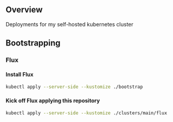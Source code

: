 ## Overview

Deployments for my self-hosted kubernetes cluster

## Bootstrapping

### Flux

#### Install Flux

```sh
kubectl apply --server-side --kustomize ./bootstrap
```

#### Kick off Flux applying this repository

```sh
kubectl apply --server-side --kustomize ./clusters/main/flux
```
